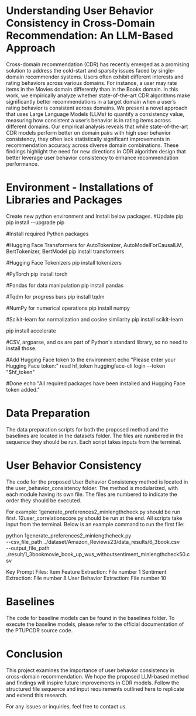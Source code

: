 # Understanding User Behavior Consistency in Cross-Domain Recommendation: An LLM-Based Approach

Cross-domain recommendation (CDR) has recently emerged as a promising solution to address the cold-start and sparsity issues faced by single-domain recommender systems. Users often exhibit different interests and rating behaviors across various domains. For instance, a user may rate items in the Movies domain differently than in the Books domain. In this work, we empirically analyze whether state-of-the-art CDR algorithms make significantly better recommendations in a target domain when a user’s rating behavior is consistent across domains. We present a novel approach that uses Large Language Models (LLMs) to quantify a consistency value, measuring how consistent a user’s behavior is in rating items across different domains. Our empirical analysis reveals that while state-of-the-art CDR models perform better on domain pairs with high user behavior consistency, they often lack statistically significant improvements in recommendation accuracy across diverse domain combinations. These findings highlight the need for new directions in CDR algorithm design that better leverage user behavior consistency to enhance recommendation performance. 


# Environment - Installations of Libraries and Packages
Create new python environment and Install below packages. 
#Update pip
pip install --upgrade pip

#Install required Python packages

#Hugging Face Transformers for AutoTokenizer, AutoModelForCausalLM, BertTokenizer, BertModel
pip install transformers

#Hugging Face Tokenizers
pip install tokenizers

#PyTorch
pip install torch

#Pandas for data manipulation
pip install pandas

#Tqdm for progress bars
pip install tqdm

#NumPy for numerical operations
pip install numpy

#Scikit-learn for normalization and cosine similarity
pip install scikit-learn

pip install accelerate

#CSV, argparse, and os are part of Python's standard library, so no need to install those.

#Add Hugging Face token to the environment
echo "Please enter your Hugging Face token:"
read hf_token
huggingface-cli login --token "$hf_token"

#Done
echo "All required packages have been installed and Hugging Face token added."

# Data Preparation
The data preparation scripts for both the proposed method and the baselines are located in the datasets folder. The files are numbered in the sequence they should be run. Each script takes inputs from the terminal.

# User Behavior Consistency
The code for the proposed User Behavior Consistency method is located in the user_behavior_consistency folder. The method is modularized, with each module having its own file. The files are numbered to indicate the order they should be executed.

For example:
1generate_preferences2_minlengthcheck.py should be run first.
12user_correlationscore.py should be run at the end.
All scripts take input from the terminal. Below is an example command to run the first file:

python 1generate_preferences2_minlengthcheck.py \
       --csv_file_path ../dataset/Amazon_Reviews23/data_results/6_3book.csv   \
       --output_file_path ./result/1_3bookmovie_book_up_wus_withoutsentiment_minlengthcheck50.csv

Key Prompt Files:
Item Feature Extraction: File number 1
Sentiment Extraction: File number 8
User Behavior Extraction: File number 10

# Baselines
The code for baseline models can be found in the baselines folder. To execute the baseline models, please refer to the official documentation of the PTUPCDR source code.

# Conclusion
This project examines the importance of user behavior consistency in cross-domain recommendation. We hope the proposed LLM-based method and findings will inspire future improvements in CDR models. Follow the structured file sequence and input requirements outlined here to replicate and extend this research.

For any issues or inquiries, feel free to contact us.


      
